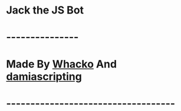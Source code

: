 # Jack the JS Bot
# ---------------
# Made By [Whacko](repl.it/@Whacko) And [damiascripting](repl.it/@damiascripting)
# -----------------------------------
